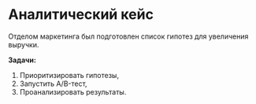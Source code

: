 

# Аналитический кейс

Отделом маркетинга был подготовлен список гипотез для увеличения выручки.

**Задачи:**
1. Приоритизировать гипотезы,
2. Запустить A/B-тест,
3. Проанализировать результаты.


